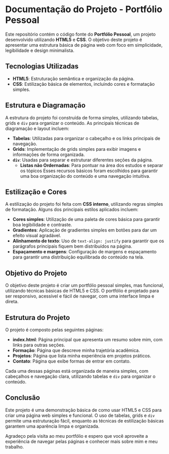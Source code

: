 # Documentação do Projeto - Portfólio Pessoal

Este repositório contém o código fonte do **Portfólio Pessoal**, um projeto desenvolvido utilizando **HTML5** e **CSS**. O objetivo deste projeto é apresentar uma estrutura básica de página web com foco em simplicidade, legibilidade e design minimalista.

## Tecnologias Utilizadas

- **HTML5**: Estruturação semântica e organização da página.
- **CSS**: Estilização básica de elementos, incluindo cores e formatação simples.

## Estrutura e Diagramação

A estrutura do projeto foi construída de forma simples, utilizando tabelas, grids e `div` para organizar o conteúdo. As principais técnicas de diagramação e layout incluem:

- **Tabelas**: Utilizadas para organizar o cabeçalho e os links principais de navegação.
- **Grids**: Implementação de grids simples para exibir imagens e informações de forma organizada.
- **`div`**: Usadas para separar e estruturar diferentes seções da página.
  - **Listas não Ordernadas**: Para pontuar na área dos estudos e separar os tópicos
Esses recursos básicos foram escolhidos para garantir uma boa organização do conteúdo e uma navegação intuitiva.

## Estilização e Cores

A estilização do projeto foi feita com **CSS interno**, utilizando regras simples de formatação. Alguns dos principais estilos aplicados incluem:

- **Cores simples**: Utilização de uma paleta de cores básica para garantir boa legibilidade e contraste.
- **Gradientes**: Aplicação de gradientes simples em botões para dar um efeito visual agradável.
- **Alinhamento de texto**: Uso de `text-align: justify` para garantir que os parágrafos principais fiquem bem distribuídos na página.
- **Espaçamento e margens**: Configuração de margens e espaçamento para garantir uma distribuição equilibrada do conteúdo na tela.

## Objetivo do Projeto

O objetivo deste projeto é criar um portfólio pessoal simples, mas funcional, utilizando técnicas básicas de HTML5 e CSS. O portfólio é projetado para ser responsivo, acessível e fácil de navegar, com uma interface limpa e direta.

## Estrutura do Projeto

O projeto é composto pelas seguintes páginas:

- **index.html**: Página principal que apresenta um resumo sobre mim, com links para outras seções.
- **Formação**: Página que descreve minha trajetória acadêmica.
- **Projetos**: Página que lista minha experiência em projetos práticos.
- **Contato**: Página que exibe formas de entrar em contato.

Cada uma dessas páginas está organizada de maneira simples, com cabeçalhos e navegação clara, utilizando tabelas e `div` para organizar o conteúdo.

## Conclusão

Este projeto é uma demonstração básica de como usar HTML5 e CSS para criar uma página web simples e funcional. O uso de tabelas, grids e `div` permite uma estruturação fácil, enquanto as técnicas de estilização básicas garantem uma aparência limpa e organizada.

Agradeço pela visita ao meu portfólio e espero que você aproveite a experiência de navegar pelas páginas e conhecer mais sobre mim e meu trabalho.
